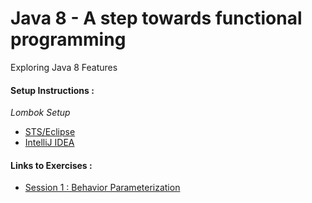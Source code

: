 # Java 8 - A step towards functional programming
Exploring Java 8 Features

####  Setup Instructions :
_Lombok Setup_
* [STS/Eclipse](https://projectlombok.org/setup/eclipse)
* [IntelliJ IDEA](https://projectlombok.org/setup/intellij)

#### Links to Exercises :
* [Session 1 : Behavior Parameterization](https://github.com/MyronRogtao/java8features/blob/master/exercise/Session1.md)
